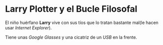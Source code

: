 # Larry Plotter y el Bucle Filosofal

El niño huérfano **Larry** vive con sus tíos que lo tratan bastante mal(le hacen usar *Internet Explorer*).

Tiene unas *Google Glasses* y una cicatriz de un *USB* en la frente.
